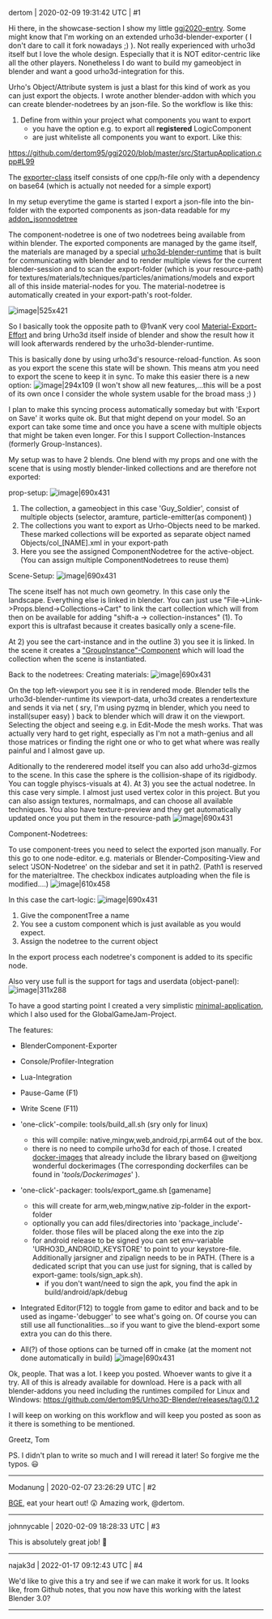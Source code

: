dertom | 2020-02-09 19:31:42 UTC | #1

Hi there, in the showcase-section I show my little [ggj2020-entry](https://discourse.urho3d.io/t/ggj-2020-repair/5859/7). Some might know that I'm working on an extended urho3d-blender-exporter ( I don't dare to call it fork nowadays ;) ). Not really experienced with urho3d itself but I love the whole design. Especially that it is NOT editor-centric like all the other players. Nonetheless I do want to build my gameobject in blender and want a good urho3d-integration for this. 

Urho's Object/Attribute system is just a blast for this kind of work as you can just export the objects. I wrote another blender-addon with which you can create blender-nodetrees by an json-file. So the workflow is like this:

1) Define from within your project what components you want to export
   * you have the option e.g. to export all **registered** LogicComponent
   * are just whiteliste all components you want to export. Like this:

https://github.com/dertom95/ggj2020/blob/master/src/StartupApplication.cpp#L99

The [exporter-class](https://github.com/dertom95/ggj2020/tree/master/src/Subsystems/LoaderTools) itself consists of one cpp/h-file only with a dependency on base64 (which is actually not needed for a simple export)

In my setup everytime the game is started I export a json-file into the bin-folder with the exported components as json-data readable for my [addon_jsonnodetree](https://github.com/dertom95/addon_jsonnodetree)

The component-nodetree is one of two nodetrees being available from within blender. The exported components are managed by the game itself, the materials are managed by a special [urho3d-blender-runtime](https://github.com/dertom95/urho3d-blender-runtime-ver2) that is built for communicating with blender and to render multiple views for the current blender-session and to scan the export-folder (which is your resource-path) for textures/materials/techniques/particles/animations/models and export all of this inside material-nodes for you. The material-nodetree is automatically created in your export-path's root-folder.

![image|525x421](upload://w2PVh19cUICvhfQaYHrI1DllCeb.png) 

So I basically took the opposite path to @1vanK very cool [Material-Export-Effort](https://github.com/1vanK/Urho3D-Blender/tree/2_80) and bring Urho3d itself inside of blender and show the result how it will look afterwards rendered by the urho3d-blender-runtime. 

This is basically done by using urho3d's resource-reload-function. As soon as you export the scene this state will be shown. This means atm you need to export the scene to keep it in sync. To make this easier there is a new option:
![image|294x109](upload://rsQFUtJfwgBS9uoMvV7OyNAe6ps.png) 
(I won't show all new features,...this will be a post of its own once I consider the whole system usable for the broad mass ;) )

I plan to make this syncing process automatically someday but with 'Export on Save' it works quite ok. But that might depend on your model. So an export can take some time and once you have a scene with multiple objects that might be taken even longer. For this I support Collection-Instances (formerly Group-Instances). 

My setup was to have 2 blends. One blend with my props and one with the scene that is using mostly blender-linked collections and are therefore not exported:

prop-setup:
![image|690x431](upload://aFjgYMAyzSZMc5Y4D307ZJmXzzH.jpeg) 

1) The collection, a gameobject in this case 'Guy_Soldier', consist of multiple objects (selector, aramture, particle-emitter(as component) )
2) The collections you want to export as Urho-Objects need to be marked. These marked collections will be exported as separate object named Objects/col_[NAME].xml in your export-path
3) Here you see the assigned ComponentNodetree for the active-object. (You can assign multiple ComponentNodetrees to reuse them)

Scene-Setup:
![image|690x431](upload://v98E6y2Di9ZaOgQxR4C1fAvLi86.jpeg) 

The scene itself has not much own geometry. In this case only the landscape. Everything else is linked in blender. You can just use "File->Link->Props.blend->Collections->Cart" to link the cart collection which will from then on be available for adding "shift-a -> collection-instances" (1). To export this is ultrafast because it creates basically only a scene-file.

At 2) you see the cart-instance and in the outline 3) you see it is linked. In the scene it creates a ["GroupInstance"-Component](https://github.com/dertom95/ggj2020/blob/master/src/Components/GroupInstance.h) which will load the collection when the scene is instantiated. 

Back to the nodetrees:
Creating materials:
![image|690x431](upload://zIUfFWU03RcXt9ry9XaMLbwUEp4.jpeg) 

On the top left-viewport you see it is in rendered mode. Blender tells the urho3d-blender-runtime its viewport-data, urho3d creates a rendertexture and sends it via net ( sry, I'm using pyzmq in blender, which you need to install(super easy) ) back to blender which will draw it on the viewport. Selecting the object and seeing e.g. in Edit-Mode the mesh works. That was actually very hard to get right, especially as I'm not a math-genius and all those matrices or finding the right one or who to get what where was really painful and I almost gave up.

Aditionally to the renderered model itself you can also add urho3d-gizmos to the scene. In this case the sphere is the collision-shape of its rigidbody. You can toggle phyiscs-visuals at 4).
At 3) you see the actual nodetree. In this case very simple. I almost just used vertex color in this project. But you can also assign textures, normalmaps, and can choose all available techniques. You also have texture-preview and they get automatically updated once you put them in the resource-path
![image|690x431](upload://t7oPQJABUhio4bCRqFpQhf4W1Iz.png) 

Component-Nodetrees:


To use component-trees you need to select the exported json manually. For this go to one node-editor. e.g. materials or Blender-Compositing-View and select 'JSON-Nodetree' on the sidebar and set it in path2. (Path1 is reserved for the materialtree. The checkbox indicates autploading when the file is modified....)
![image|610x458](upload://9yKTu8Lj0Nq755RpUZ19Afc2Dbt.png) 

In this case the cart-logic:
![image|690x431](upload://bssI8Mtrkm9q9fnFMzgNdqsJydk.png) 

1) Give the componentTree a name
2) You see a custom component which is just available as you would expect.
3) Assign the nodetree to the current object

In the export process each nodetree's component is added to its specific node.

Also very use full is the support for tags and userdata (object-panel):
![image|311x288](upload://o5cJZjaGZLATUGs8FnPwZpyZ37T.png) 


To have a good starting point I created a very simplistic [minimal-application](https://github.com/dertom95/urho3d-minimal-new-project), which I also used for the GlobalGameJam-Project.

The features:
* BlenderComponent-Exporter
* Console/Profiler-Integration
* Lua-Integration 
* Pause-Game (F1)
* Write Scene (F11)
* 'one-click'-compile: tools/build_all.sh (sry only for linux)
  * this will compile: native,mingw,web,android,rpi,arm64 out of the box.
  * there is no need to compile urho3d for each of those. I created [docker-images](https://hub.docker.com/u/dertom95) that already include the library based on @weitjong wonderful dockerimages (The corresponding dockerfiles can be found in '*tools/Dockerimages*' ). 
* 'one-click'-packager: tools/export_game.sh [gamename]
  * this will create for arm,web,mingw,native zip-folder in the export-folder
  * optionally you can add files/directories into 'package_include'-folder. those files will be placed along the exe into the zip
  * for android release to be signed you can set env-variable 'URHO3D_ANDROID_KEYSTORE' to point to your keystore-file. Additionally jarsigner and zipalign needs to be in PATH. (There is a dedicated script that you can use just for signing, that is called by export-game: tools/sign_apk.sh). 
     * if you don't want/need to sign the apk, you find the apk in build/android/apk/debug

* Integrated Editor(F12) to toggle from game to editor and back and to be used as ingame-'debugger' to see what's going on. Of course you can still use all functionalities...so if you want to give the blend-export some extra you can do this there. 
* All(?) of those options can be turned off in cmake (at the moment not done automatically in build)
![image|690x431](upload://1xHVclqCvzp63pj0qiiSIR4XtVJ.jpeg) 

Ok, people. That was a lot. I keep you posted. Whoever wants to give it a try. All of this is already available for download. Here is a pack with all blender-addons you need including the runtimes compiled for Linux and Windows: https://github.com/dertom95/Urho3D-Blender/releases/tag/0.1.2

I will keep on working on this workflow and will keep you posted as soon as it there is something to be mentioned.

Greetz, Tom

PS. I didn't plan to write so much and I will reread it later! So forgive me the typos. :smiley:

-------------------------

Modanung | 2020-02-07 23:26:29 UTC | #2

[BGE](https://en.wikipedia.org/wiki/Blender_Game_Engine), eat your heart out! :astonished:
Amazing work, @dertom.

-------------------------

johnnycable | 2020-02-09 18:28:33 UTC | #3

This is absolutely great job! :slightly_smiling_face:

-------------------------

najak3d | 2022-01-17 09:12:43 UTC | #4

We'd like to give this a try and see if we can make it work for us.   It looks like, from Github notes, that you now have this working with the latest Blender 3.0?

-------------------------

